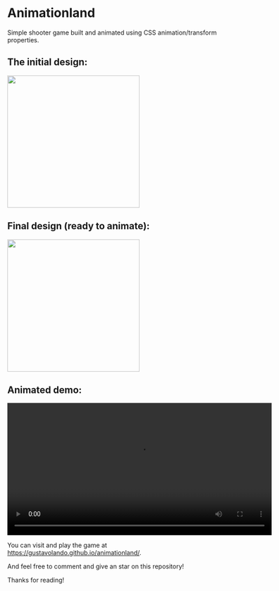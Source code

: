 # Animationland
Simple shooter game built and animated using CSS animation/transform properties.

## The initial design:
<img style="height: 300px" src="https://i.imgur.com/jhGCB5w.png" />

## Final design (ready to animate):
<img style="height: 300px" src="https://i.imgur.com/HhAl1MU.png" />

## Animated demo:
<video style="height: 300px" src="https://i.imgur.com/1uQ1FRn.mp4" controls></video>

You can visit and play the game at https://gustavolando.github.io/animationland/.

And feel free to comment and give an star on this repository!

Thanks for reading!